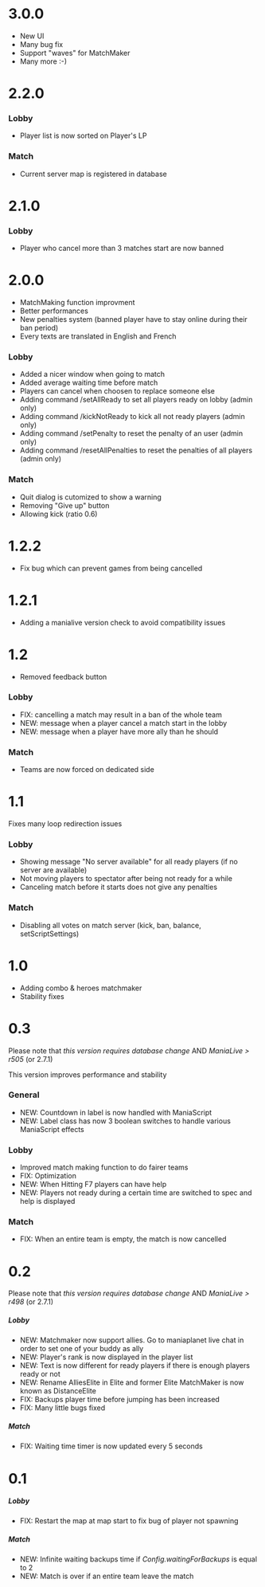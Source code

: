 # 3.0.0

* New UI
* Many bug fix
* Support "waves" for MatchMaker
* Many more :-)

# 2.2.0

### Lobby

 * Player list is now sorted on Player's LP

### Match

 * Current server map is registered in database

# 2.1.0

### Lobby

* Player who cancel more than 3 matches start are now banned

# 2.0.0

* MatchMaking function improvment 
* Better performances
* New penalties system (banned player have to stay online during their ban period)
* Every texts are translated in English and French

### Lobby

* Added a nicer window when going to match
* Added average waiting time before match
* Players can cancel when choosen to replace someone else
* Adding command /setAllReady to set all players ready on lobby (admin only)
* Adding command /kickNotReady to kick all not ready players (admin only)
* Adding command /setPenalty <login> to reset the penalty of an user (admin only)
* Adding command /resetAllPenalties to reset the penalties of all players (admin only)

### Match

* Quit dialog is cutomized to show a warning
* Removing "Give up" button
* Allowing kick (ratio 0.6)

# 1.2.2

* Fix bug which can prevent games from being cancelled

# 1.2.1

* Adding a manialive version check to avoid compatibility issues

# 1.2

* Removed feedback button

### Lobby

* FIX: cancelling a match may result in a ban of the whole team
* NEW: message when a player cancel a match start in the lobby
* NEW: message when a player have more ally than he should

### Match

* Teams are now forced on dedicated side

# 1.1

Fixes many loop redirection issues

### Lobby

* Showing message "No server available" for all ready players (if no server are available)
* Not moving players to spectator after being not ready for a while
* Canceling match before it starts does not give any penalties

### Match

* Disabling all votes on match server (kick, ban, balance, setScriptSettings)

# 1.0

* Adding combo & heroes matchmaker
* Stability fixes

# 0.3
Please note that *this version requires database change* AND *ManiaLive > r505* (or 2.7.1)

This version improves performance and stability

### General
* NEW: Countdown in label is now handled with ManiaScript
* NEW: Label class has now 3 boolean switches to handle various ManiaScript effects

### Lobby
* Improved match making function to do fairer teams
* FIX: Optimization
* NEW: When Hitting F7 players can have help
* NEW: Players not ready during a certain time are switched to spec and help is displayed

### Match
* FIX: When an entire team is empty, the match is now cancelled

# 0.2

Please note that *this version requires database change* AND *ManiaLive > r498* (or 2.7.1)

##### Lobby
* NEW: Matchmaker now support allies. Go to maniaplanet live chat in order to set one of your buddy as ally
* NEW: Player's rank is now displayed in the player list
* NEW: Text is now different for ready players if there is enough players ready or not
* NEW: Rename AlliesElite in Elite and former Elite MatchMaker is now known as DistanceElite
* FIX: Backups player time before jumping has been increased
* FIX: Many little bugs fixed

##### Match
* FIX: Waiting time timer is now updated every 5 seconds

# 0.1

##### Lobby
* FIX: Restart the map at map start to fix bug of player not spawning

##### Match
* NEW: Infinite waiting backups time if _Config.waitingForBackups_ is equal to 2
* NEW: Match is over if an entire team leave the match
